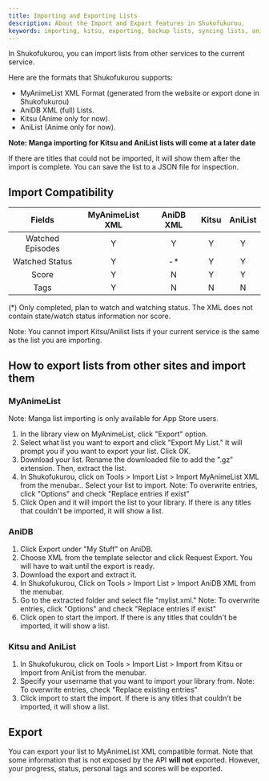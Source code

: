 ```yaml
---
title: Importing and Exporting Lists
description: About the Import and Export features in Shukofukurou.
keywords: importing, kitsu, exporting, backup lists, syncing lists, anidb
---
```

In Shukofukurou, you can import lists from other services to the current service.

Here are the formats that Shukofukurou supports:
* MyAnimeList XML Format (generated from the website or export done in Shukofukurou)
* AniDB XML (full) Lists.
* Kitsu (Anime only for now).
* AniList (Anime only for now).

**Note: Manga importing for Kitsu and AniList lists will come at a later date**

If there are titles that could not be imported, it will show them after the import is complete. You can save the list to a JSON file for inspection.

## Import Compatibility

**Fields** |**MyAnimeList XML**|**AniDB XML**|**Kitsu**|**AniList**
:-----:|:-----:|:-----:|:-----:|:-----:
Watched Episodes|Y|Y|Y|Y
Watched Status|Y|-*|Y|Y
Score|Y|N|Y|Y
Tags|Y|N|N|N

(*) Only completed, plan to watch and watching status. The XML does not contain state/watch status information nor score.

Note: You cannot import Kitsu/Anilist lists if your current service is the same as the list you are importing.

## How to export lists from other sites and import them

### MyAnimeList
Note: Manga list importing is only available for App Store users.
1. In the library view on MyAnimeList, click "Export" option.
2. Select what list you want to export and click "Export My List." It will prompt you if you want to export your list. Click OK.
3. Download your list. Rename the downloaded file to add the ".gz" extension. Then, extract the list.
4. In Shukofukurou, click on Tools > Import List > Import MyAnimeList XML  from the menubar.. Select your list to import.
Note: To overwrite entries, click "Options" and check "Replace entries if exist"
5. Click Open and it will import the list to your library. If there is any titles that couldn't be imported, it will show a list.

### AniDB
1. Click Export under "My Stuff" on AniDB.
2. Choose XML from the template selector and click Request Export. You will have to wait until the export is ready.
3. Download the export and extract it.
4. In Shukofukurou, Click on Tools > Import List > Import AniDB XML from the menubar.
5. Go to the extracted folder and select file "mylist.xml." 
Note: To overwrite entries, click "Options" and check "Replace entries if exist"
6. Click open to start the import. If there is any titles that couldn't be imported, it will show a list.

### Kitsu and AniList
1. In Shukofukurou, click on Tools > Import List > Import from Kitsu or Import from AniList from the menubar.
2. Specify your username that you want to import your library from.
Note: To overwrite entries, check "Replace existing entries"
6. Click import to start the import. If there is any titles that couldn't be imported, it will show a list.

## Export
You can export your list to MyAnimeList XML compatible format. Note that some information that is not exposed by the API **will not** exported. However, your progress, status, personal tags and scores will be exported.
